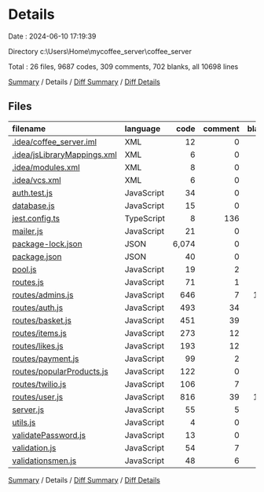 # Details

Date : 2024-06-10 17:19:39

Directory c:\\Users\\Home\\mycoffee_server\\coffee_server

Total : 26 files,  9687 codes, 309 comments, 702 blanks, all 10698 lines

[Summary](results.md) / Details / [Diff Summary](diff.md) / [Diff Details](diff-details.md)

## Files
| filename | language | code | comment | blank | total |
| :--- | :--- | ---: | ---: | ---: | ---: |
| [.idea/coffee_server.iml](/.idea/coffee_server.iml) | XML | 12 | 0 | 0 | 12 |
| [.idea/jsLibraryMappings.xml](/.idea/jsLibraryMappings.xml) | XML | 6 | 0 | 0 | 6 |
| [.idea/modules.xml](/.idea/modules.xml) | XML | 8 | 0 | 0 | 8 |
| [.idea/vcs.xml](/.idea/vcs.xml) | XML | 6 | 0 | 0 | 6 |
| [auth.test.js](/auth.test.js) | JavaScript | 34 | 0 | 6 | 40 |
| [database.js](/database.js) | JavaScript | 15 | 0 | 3 | 18 |
| [jest.config.ts](/jest.config.ts) | TypeScript | 8 | 136 | 56 | 200 |
| [mailer.js](/mailer.js) | JavaScript | 21 | 0 | 5 | 26 |
| [package-lock.json](/package-lock.json) | JSON | 6,074 | 0 | 1 | 6,075 |
| [package.json](/package.json) | JSON | 40 | 0 | 1 | 41 |
| [pool.js](/pool.js) | JavaScript | 19 | 2 | 4 | 25 |
| [routes.js](/routes.js) | JavaScript | 71 | 1 | 4 | 76 |
| [routes/admins.js](/routes/admins.js) | JavaScript | 646 | 7 | 138 | 791 |
| [routes/auth.js](/routes/auth.js) | JavaScript | 493 | 34 | 55 | 582 |
| [routes/basket.js](/routes/basket.js) | JavaScript | 451 | 39 | 64 | 554 |
| [routes/items.js](/routes/items.js) | JavaScript | 273 | 12 | 60 | 345 |
| [routes/likes.js](/routes/likes.js) | JavaScript | 193 | 12 | 34 | 239 |
| [routes/payment.js](/routes/payment.js) | JavaScript | 99 | 2 | 17 | 118 |
| [routes/popularProducts.js](/routes/popularProducts.js) | JavaScript | 122 | 0 | 30 | 152 |
| [routes/twilio.js](/routes/twilio.js) | JavaScript | 106 | 7 | 22 | 135 |
| [routes/user.js](/routes/user.js) | JavaScript | 816 | 39 | 163 | 1,018 |
| [server.js](/server.js) | JavaScript | 55 | 5 | 8 | 68 |
| [utils.js](/utils.js) | JavaScript | 4 | 0 | 2 | 6 |
| [validatePassword.js](/validatePassword.js) | JavaScript | 13 | 0 | 4 | 17 |
| [validation.js](/validation.js) | JavaScript | 54 | 7 | 15 | 76 |
| [validationsmen.js](/validationsmen.js) | JavaScript | 48 | 6 | 10 | 64 |

[Summary](results.md) / Details / [Diff Summary](diff.md) / [Diff Details](diff-details.md)